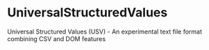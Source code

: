 # UniversalStructuredValues
Universal Structured Values (USV) - An experimental text file format combining CSV and DOM features
